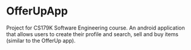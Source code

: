 # OfferUpApp

Project for CS179K Software Engineering course. 
An android application that allows users to create their profile and search, sell and buy items (similar to the OfferUp app).
